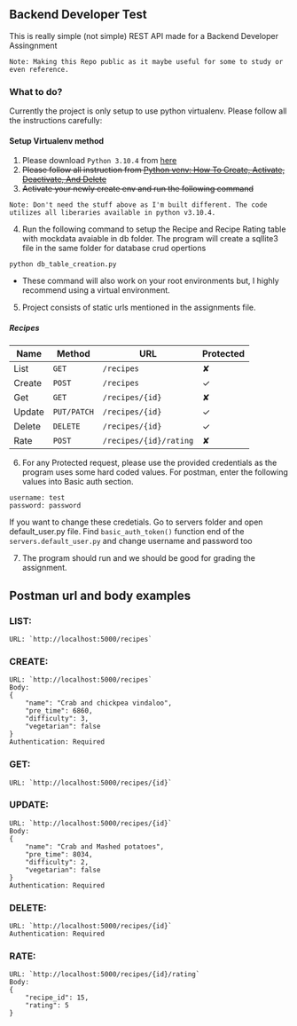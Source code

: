 ## Backend Developer Test
This is really simple (not simple) REST API made for a Backend Developer Assingnment

```
Note: Making this Repo public as it maybe useful for some to study or even reference.
```
### What to do?
Currently the project is only setup to use python virtualenv.
Please follow all the instructions carefully:


#### Setup Virtualenv method

1. Please download `Python 3.10.4` from [here](https://www.python.org/ftp/python/3.10.4/python-3.10.4-amd64.exe)
2. ~~Please follow all instruction from [Python venv: How To Create, Activate, Deactivate, And Delete](https://python.land/virtual-environments/virtualenv)~~
3. ~~Activate your newly create env and run the following command~~

```
Note: Don't need the stuff above as I'm built different. The code utilizes all liberaries available in python v3.10.4.
```


4. Run the following command to setup the Recipe and Recipe Rating table with mockdata avaiable in db folder. 
The program will create a sqllite3 file in the same folder for database crud opertions
```code
python db_table_creation.py
```

- These command will also work on your root environments but, I highly recommend using a virtual environment.


5. Project consists of static urls mentioned in the assignments file.

##### Recipes
| Name   | Method      | URL                    | Protected |
| ---    | ---         | ---                    | ---       |
| List   | `GET`       | `/recipes`             | ✘         |
| Create | `POST`      | `/recipes`             | ✓         |
| Get    | `GET`       | `/recipes/{id}`        | ✘         |
| Update | `PUT/PATCH` | `/recipes/{id}`        | ✓         |
| Delete | `DELETE`    | `/recipes/{id}`        | ✓         |
| Rate   | `POST`      | `/recipes/{id}/rating` | ✘         |

6. For any Protected request, please use the provided credentials as the program uses some hard coded values. For postman, enter the following values into Basic auth section.
```text
username: test
password: password
``` 

If you want to change these credetials. Go to servers folder and open default_user.py file. Find `basic_auth_token()` function end of the `servers.default_user.py` and change username and password too

7. The program should run and we should be good for grading the assignment. 

## Postman url and body examples

### LIST:
```code
URL: `http://localhost:5000/recipes`
```

### CREATE:
```code
URL: `http://localhost:5000/recipes`
Body:
{
    "name": "Crab and chickpea vindaloo",
    "pre_time": 6860,
    "difficulty": 3,
    "vegetarian": false
}
Authentication: Required
```

### GET:
```code
URL: `http://localhost:5000/recipes/{id}`
```

### UPDATE:
```code
URL: `http://localhost:5000/recipes/{id}`
Body:
{
    "name": "Crab and Mashed potatoes",
    "pre_time": 8034,
    "difficulty": 2,
    "vegetarian": false
}
Authentication: Required
```

### DELETE:
```code
URL: `http://localhost:5000/recipes/{id}`
Authentication: Required
```

### RATE:
```code
URL: `http://localhost:5000/recipes/{id}/rating`
Body:
{
    "recipe_id": 15,
    "rating": 5
}
```
